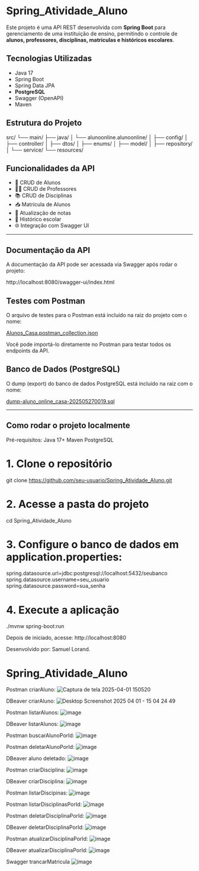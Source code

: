# Spring_Atividade_Aluno

Este projeto é uma API REST desenvolvida com **Spring Boot** para gerenciamento de uma instituição de ensino, permitindo o controle de **alunos, professores, disciplinas, matrículas e históricos escolares**.

## Tecnologias Utilizadas

- Java 17
- Spring Boot
- Spring Data JPA
- **PostgreSQL**
- Swagger (OpenAPI)
- Maven

## Estrutura do Projeto

src/
└── main/
├── java/
│ └── alunoonline.alunoonline/
│ ├── config/
│ ├── controller/
│ ├── dtos/
│ ├── enums/
│ ├── model/
│ ├── repository/
│ └── service/
└── resources/

## Funcionalidades da API

- 📘 CRUD de Alunos
- 🧑‍🏫 CRUD de Professores
- 📚 CRUD de Disciplinas
- 📥 Matrícula de Alunos
- 📝 Atualização de notas
- 📄 Histórico escolar
- 🌐 Integração com Swagger UI

---

## Documentação da API

A documentação da API pode ser acessada via Swagger após rodar o projeto:

http://localhost:8080/swagger-ui/index.html

## Testes com Postman

O arquivo de testes para o Postman está incluído na raiz do projeto com o nome:

[Alunos_Casa.postman_collection.json](Alunos_Casa.postman_collection.json)


Você pode importá-lo diretamente no Postman para testar todos os endpoints da API.

## Banco de Dados (PostgreSQL)

O dump (export) do banco de dados PostgreSQL está incluído na raiz com o nome:

[dump-aluno_online_casa-202505270019.sql](dump-aluno_online_casa-202505270019.sql)

------------------------------------

## Como rodar o projeto localmente
Pré-requisitos:
Java 17+
Maven
PostgreSQL

# 1. Clone o repositório
git clone https://github.com/seu-usuario/Spring_Atividade_Aluno.git

# 2. Acesse a pasta do projeto
cd Spring_Atividade_Aluno

# 3. Configure o banco de dados em application.properties:

spring.datasource.url=jdbc:postgresql://localhost:5432/seubanco
spring.datasource.username=seu_usuario
spring.datasource.password=sua_senha

# 4. Execute a aplicação
./mvnw spring-boot:run

Depois de iniciado, acesse:
http://localhost:8080

Desenvolvido por:
Samuel Lorand.



# Spring_Atividade_Aluno

Postman criarAluno:
![Captura de tela 2025-04-01 150520](https://github.com/user-attachments/assets/0b63d6dc-c022-4ed5-85bf-221dd84d66aa)

DBeaver criarAluno:
![Desktop Screenshot 2025 04 01 - 15 04 24 49](https://github.com/user-attachments/assets/e2fe8a29-db3c-4885-8be2-6e289e30c7e8)

Postman listarAlunos:
![image](https://github.com/user-attachments/assets/a5d20cf1-529b-4c8c-82ee-1bd465226d25)

DBeaver listarAlunos:
![image](https://github.com/user-attachments/assets/fbe46d49-157d-4207-a714-07553cb6adc3)

Postman buscarAlunoPorId:
![image](https://github.com/user-attachments/assets/0201a13f-c289-410e-8708-0a9fae390d57)

Postman deletarAlunoPorId:
![image](https://github.com/user-attachments/assets/63cbd953-9e2d-44f5-b8a3-1da75ff6bb00)

DBeaver aluno deletado:
![image](https://github.com/user-attachments/assets/863a3f29-da5d-4361-9ee3-c788b3defca3)

Postman criarDisciplina:
![image](https://github.com/user-attachments/assets/64f6444b-f992-4499-8cba-e9ccb0326fd9)

DBeaver criarDisciplina:
![image](https://github.com/user-attachments/assets/abd1a6d5-0e1b-4dcb-a50a-de5314d537fa)

Postman listarDiscipinas:
![image](https://github.com/user-attachments/assets/a732b621-f2a6-4bda-8c93-b3b7f242d9a9)

Postman listarDisciplinasPorId:
![image](https://github.com/user-attachments/assets/a895afe2-d238-4e2a-b139-5b8ff4b8bf42)

Postman deletarDisciplinaPorId:
![image](https://github.com/user-attachments/assets/ac2d1a78-bab5-4dda-94bc-17fff822976b)

DBeaver deletarDisciplinaPorId:
![image](https://github.com/user-attachments/assets/494ce49c-1b86-4414-b798-951937a6d0b5)

Postman atualizarDisciplinaPorId:
![image](https://github.com/user-attachments/assets/3fbdf1ba-c884-4a6d-9772-7c51a0838e47)

DBeaver atualizarDisciplinaPorId:
![image](https://github.com/user-attachments/assets/8b29fe1b-fe68-457d-9ef3-a8c4c91f4d00)

Swagger trancarMatricula
![image](https://github.com/user-attachments/assets/b3fbfb7c-4318-4d6e-b207-5983f56129ac)

